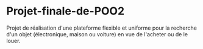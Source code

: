 # Projet-finale-de-POO2
Projet de réalisation d'une plateforme flexible et uniforme pour la  recherche d'un objet (électronique, maison ou voiture) en vue de l'acheter ou de le  louer.
